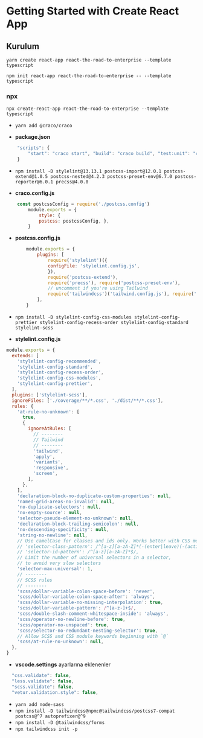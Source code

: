 # Getting Started with Create React App

## Kurulum
`yarn create react-app react-the-road-to-enterprise --template typescript`

`npm init react-app react-the-road-to-enterprise -- --template typescript` 

### npx
`npx create-react-app react-the-road-to-enterprise --template typescript`

- `yarn add @craco/craco`

- **package.json**
```js script
    "scripts": {
        "start": "craco start", "build": "craco build", "test:unit": "craco test"
    }
```
- `npm install -D stylelint@13.13.1 postcss-import@12.0.1 postcss-extend@1.0.5 postcss-nested@4.2.3 postcss-preset-env@6.7.0 postcss-reporter@6.0.1 precss@4.0.0`

- **craco.config.js**
```js script
    const postcssConfig = require('./postcss.config')
        module.exports = { 
            style: {
            postcss: postcssConfig, },
        }
```
- **postcss.config.js**
    ```js script
        module.exports = { 
            plugins: [
                require('stylelint')({
                configFile: 'stylelint.config.js',
                }),
                require('postcss-extend'),
                require('precss'), require('postcss-preset-env'),
                // uncomment if you're using Tailwind
                require('tailwindcss')('tailwind.config.js'), require('postcss-nested'), require('autoprefixer')(), require('postcss-reporter'),
            ], 
        }
    ```
- `npm install -D stylelint-config-css-modules stylelint-config-prettier stylelint-config-recess-order stylelint-config-standard stylelint-scss`

- **stylelint.config.js**

```js script
module.exports = {
  extends: [
    'stylelint-config-recommended',
    'stylelint-config-standard',
    'stylelint-config-recess-order',
    'stylelint-config-css-modules',
    'stylelint-config-prettier',
  ],
  plugins: ['stylelint-scss'],
  ignoreFiles: ['./coverage/**/*.css', './dist/**/*.css'],
  rules: {
    'at-rule-no-unknown': [
      true,
      {
        ignoreAtRules: [
          // -------- 
          // Tailwind 
          // -------- 
          'tailwind', 
          'apply', 
          'variants', 
          'responsive', 
          'screen',
        ],
      },
    ],
    'declaration-block-no-duplicate-custom-properties': null,
    'named-grid-areas-no-invalid': null,
    'no-duplicate-selectors': null,
    'no-empty-source': null,
    'selector-pseudo-element-no-unknown': null,
    'declaration-block-trailing-semicolon': null,
    'no-descending-specificity': null,
    'string-no-newline': null,
    // Use camelCase for classes and ids only. Works better with CSS modules
    // 'selector-class-pattern': /^[a-z][a-zA-Z]*(-(enter|leave)(-(active|to))?)?$/, 
    // 'selector-id-pattern': /^[a-z][a-zA-Z]*$/,
    // Limit the number of universal selectors in a selector, 
    // to avoid very slow selectors 
    'selector-max-universal': 1,
    // --------
    // SCSS rules
    // --------
    'scss/dollar-variable-colon-space-before': 'never',
    'scss/dollar-variable-colon-space-after': 'always',
    'scss/dollar-variable-no-missing-interpolation': true,
    'scss/dollar-variable-pattern': /^[a-z-]+$/,
    'scss/double-slash-comment-whitespace-inside': 'always',
    'scss/operator-no-newline-before': true,
    'scss/operator-no-unspaced': true,
    'scss/selector-no-redundant-nesting-selector': true,
    // Allow SCSS and CSS module keywords beginning with `@` 
    'scss/at-rule-no-unknown': null,
  },
}
```
- **vscode.settings** ayarlarına eklenenler
```js script  
  "css.validate": false,
  "less.validate": false,
  "scss.validate": false,
  "vetur.validation.style": false,
```
- `yarn add node-sass`
- `npm install -D tailwindcss@npm:@tailwindcss/postcss7-compat postcss@^7 autoprefixer@^9`
- `npm install -D @tailwindcss/forms`
- `npx tailwindcss init -p`
